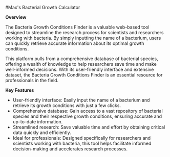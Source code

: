 #Max's Bacterial Growth Calculator

**Overview**

The Bacteria Growth Conditions Finder is a valuable web-based tool designed to streamline the research process for scientists and researchers working with bacteria. By simply inputting the name of a bacterium, users can quickly retrieve accurate information about its optimal growth conditions.

This platform pulls from a comprehensive database of bacterial species, offering a wealth of knowledge to help researchers save time and make well-informed decisions. With its user-friendly interface and extensive dataset, the Bacteria Growth Conditions Finder is an essential resource for professionals in the field.

**Key Features** 

- User-friendly interface: Easily input the name of a bacterium and retrieve its growth conditions with just a few clicks.
- Comprehensive database: Gain access to a vast repository of bacterial species and their respective growth conditions, ensuring accurate and up-to-date information.
- Streamlined research: Save valuable time and effort by obtaining critical data quickly and efficiently.
- Ideal for professionals: Designed specifically for researchers and scientists working with bacteria, this tool helps facilitate informed decision-making and accelerates research processes.
